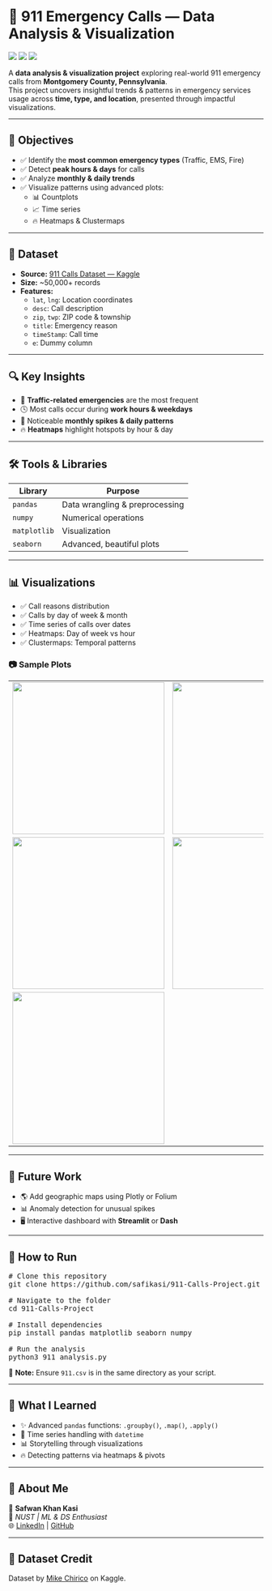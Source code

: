 <h1>🚨 911 Emergency Calls — Data Analysis & Visualization</h1>

<p>
  <img src="https://img.shields.io/badge/status-completed-brightgreen" />
  <img src="https://img.shields.io/badge/python-3.8%2B-blue" />
  <img src="https://img.shields.io/badge/visualization-seaborn%20%7C%20matplotlib-ff69b4" />
</p>

<p>
  A <strong>data analysis & visualization project</strong> exploring real-world 911 emergency calls from <strong>Montgomery County, Pennsylvania</strong>.<br>
  This project uncovers insightful trends & patterns in emergency services usage across <strong>time, type, and location</strong>, presented through impactful visualizations.
</p>

<hr>

<h2>🎯 Objectives</h2>
<ul>
  <li>✅ Identify the <strong>most common emergency types</strong> (Traffic, EMS, Fire)</li>
  <li>✅ Detect <strong>peak hours & days</strong> for calls</li>
  <li>✅ Analyze <strong>monthly & daily trends</strong></li>
  <li>✅ Visualize patterns using advanced plots:
    <ul>
      <li>📊 Countplots</li>
      <li>📈 Time series</li>
      <li>🔥 Heatmaps & Clustermaps</li>
    </ul>
  </li>
</ul>

<hr>

<h2>📁 Dataset</h2>
<ul>
  <li><strong>Source:</strong> <a href="https://www.kaggle.com/mchirico/montcoalert">911 Calls Dataset — Kaggle</a></li>
  <li><strong>Size:</strong> ~50,000+ records</li>
  <li><strong>Features:</strong>
    <ul>
      <li><code>lat</code>, <code>lng</code>: Location coordinates</li>
      <li><code>desc</code>: Call description</li>
      <li><code>zip</code>, <code>twp</code>: ZIP code & township</li>
      <li><code>title</code>: Emergency reason</li>
      <li><code>timeStamp</code>: Call time</li>
      <li><code>e</code>: Dummy column</li>
    </ul>
  </li>
</ul>

<hr>

<h2>🔍 Key Insights</h2>
<ul>
  <li>🚗 <strong>Traffic-related emergencies</strong> are the most frequent</li>
  <li>🕓 Most calls occur during <strong>work hours & weekdays</strong></li>
  <li>📅 Noticeable <strong>monthly spikes & daily patterns</strong></li>
  <li>🔥 <strong>Heatmaps</strong> highlight hotspots by hour & day</li>
</ul>

<hr>

<h2>🛠️ Tools & Libraries</h2>

<table>
  <thead>
    <tr>
      <th>Library</th>
      <th>Purpose</th>
    </tr>
  </thead>
  <tbody>
    <tr><td><code>pandas</code></td><td>Data wrangling & preprocessing</td></tr>
    <tr><td><code>numpy</code></td><td>Numerical operations</td></tr>
    <tr><td><code>matplotlib</code></td><td>Visualization</td></tr>
    <tr><td><code>seaborn</code></td><td>Advanced, beautiful plots</td></tr>
  </tbody>
</table>

<hr>

<h2>📊 Visualizations</h2>
<ul>
  <li>✅ Call reasons distribution</li>
  <li>✅ Calls by day of week & month</li>
  <li>✅ Time series of calls over dates</li>
  <li>✅ Heatmaps: Day of week vs hour</li>
  <li>✅ Clustermaps: Temporal patterns</li>
</ul>

<h3>📷 Sample Plots</h3>
<table>
  <tr>
    <td><img src="https://github.com/user-attachments/assets/df1078a2-568a-46fb-8cb4-77531f311b43" width="300"></td>
    <td><img src="https://github.com/user-attachments/assets/553bd8dd-8598-4f90-8e1c-52c86e7b134b" width="300"></td>
  </tr>
  <tr>
    <td><img src="https://github.com/user-attachments/assets/8b90e24b-62d7-4ce9-bf7b-1561e1a921f1" width="300"></td>
    <td><img src="https://github.com/user-attachments/assets/2644a075-de16-4565-9635-10ade7a6fc7b" width="300"></td>
  </tr>
  <tr>
    <td colspan="2"><img src="https://github.com/user-attachments/assets/d03bc20e-390b-416b-a5c0-05662950ee18" width="300"></td>
  </tr>
</table>

<hr>

<h2>🚀 Future Work</h2>
<ul>
  <li>🌎 Add geographic maps using Plotly or Folium</li>
  <li>📊 Anomaly detection for unusual spikes</li>
  <li>🖥️ Interactive dashboard with <strong>Streamlit</strong> or <strong>Dash</strong></li>
</ul>

<hr>

<h2>🧪 How to Run</h2>

<pre>
# Clone this repository
git clone https://github.com/safikasi/911-Calls-Project.git

# Navigate to the folder
cd 911-Calls-Project

# Install dependencies
pip install pandas matplotlib seaborn numpy

# Run the analysis
python3 911_analysis.py
</pre>

<p>📌 <strong>Note:</strong> Ensure <code>911.csv</code> is in the same directory as your script.</p>

<hr>

<h2>📖 What I Learned</h2>
<ul>
  <li>✨ Advanced <code>pandas</code> functions: <code>.groupby()</code>, <code>.map()</code>, <code>.apply()</code></li>
  <li>📅 Time series handling with <code>datetime</code></li>
  <li>📊 Storytelling through visualizations</li>
  <li>🔥 Detecting patterns via heatmaps & pivots</li>
</ul>

<hr>

<h2>🙌 About Me</h2>

<p>
👤 <strong>Safwan Khan Kasi</strong><br>
📍 <em>NUST | ML & DS Enthusiast</em><br>
🌐 <a href="https://www.linkedin.com/in/safwan-kasi-2b5358292/">LinkedIn</a> | <a href="https://github.com/safikasi">GitHub</a>
</p>

<hr>

<h2>📜 Dataset Credit</h2>

<p>Dataset by <a href="https://www.kaggle.com/mchirico">Mike Chirico</a> on Kaggle.</p>
